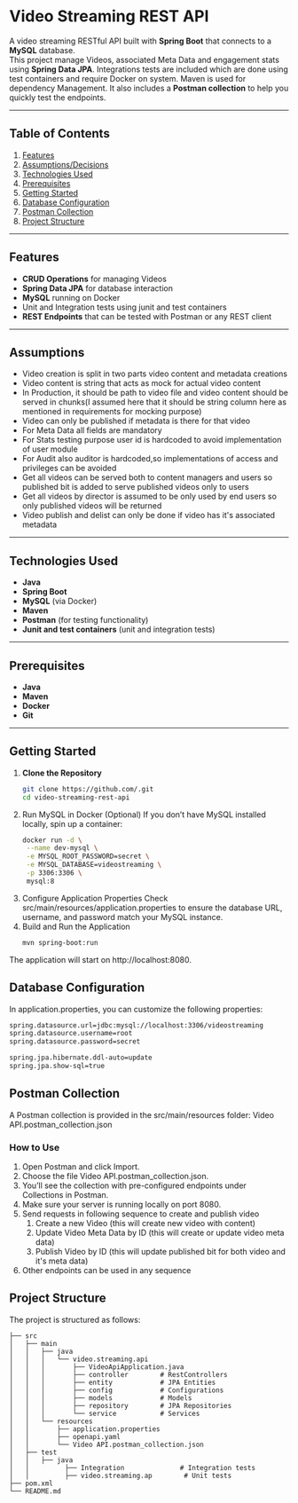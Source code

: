 # Video Streaming REST API

A video streaming RESTful API built with **Spring Boot** that connects to a **MySQL** database.  
This project manage Videos, associated Meta Data and engagement stats using **Spring Data JPA**. 
Integrations tests are included which are done using test containers and require Docker on system.
Maven is used for dependency Management.
It also includes a **Postman collection** to help you quickly test the endpoints.

---

## Table of Contents

1. [Features](#features)
2. [Assumptions/Decisions](#assumptions)
2. [Technologies Used](#technologies-used)
3. [Prerequisites](#prerequisites)
4. [Getting Started](#getting-started)
5. [Database Configuration](#database-configuration)
6. [Postman Collection](#postman-collection)
7. [Project Structure](#project-structure)

---

## Features

- **CRUD Operations** for managing Videos
- **Spring Data JPA** for database interaction
- **MySQL** running on Docker
- Unit and Integration tests using junit and test containers
- **REST Endpoints** that can be tested with Postman or any REST client

---

## Assumptions

- Video creation is split in two parts video content and metadata creations
- Video content is string that acts as mock for actual video content
- In Production, it should be path to video file and video content
  should be served in chunks(I assumed here that it should be string column here as mentioned in requirements for mocking purpose)
- Video can only be published if metadata is there for that video
- For Meta Data all fields are mandatory
- For Stats testing purpose user id is hardcoded to avoid implementation of user module
- For Audit also auditor is hardcoded,so implementations of access and privileges can be avoided
- Get all videos can be served both to content managers and users so published bit is added to serve published videos only to users
- Get all videos by director is assumed to be only used by end users so only published videos will be returned
- Video publish and delist can only be done if video has it's associated metadata


---

## Technologies Used

- **Java** 
- **Spring Boot**
- **MySQL** (via Docker)
- **Maven**
- **Postman** (for testing functionality)
- **Junit and test containers** (unit and integration tests)

---

## Prerequisites

- **Java** 
- **Maven**
- **Docker**
- **Git**

---

## Getting Started

1. **Clone the Repository**
   ```bash
   git clone https://github.com/.git
   cd video-streaming-rest-api
   ```
2. Run MySQL in Docker (Optional) If you don’t have MySQL installed locally, spin up a container:
   ```bash
   docker run -d \
    --name dev-mysql \
    -e MYSQL_ROOT_PASSWORD=secret \
    -e MYSQL_DATABASE=videostreaming \
    -p 3306:3306 \
    mysql:8
   ```
3. Configure Application Properties
   Check src/main/resources/application.properties to ensure the database URL, username, and password match your MySQL
   instance.
4. Build and Run the Application
   ```bash
   mvn spring-boot:run
   ```

The application will start on http://localhost:8080.

## Database Configuration

In application.properties, you can customize the following properties:

```bash
spring.datasource.url=jdbc:mysql://localhost:3306/videostreaming
spring.datasource.username=root
spring.datasource.password=secret

spring.jpa.hibernate.ddl-auto=update
spring.jpa.show-sql=true
```

## Postman Collection

A Postman collection is provided in the src/main/resources folder:
Video API.postman_collection.json

### How to Use

1. Open Postman and click Import.
2. Choose the file Video API.postman_collection.json.
3. You’ll see the collection with pre-configured endpoints under Collections in Postman.
4. Make sure your server is running locally on port 8080.
5. Send requests in following sequence to create and publish video 
    1) Create a new Video (this will create new video with content)
    2) Update Video Meta Data by ID (this will create or update video meta data) 
    3) Publish Video by ID (this will update published bit for both video and it's meta data)
6. Other endpoints can be used in any sequence

## Project Structure

The project is structured as follows:

```scssspring-video-streaming-restapi
├── src
│   ├── main
│   │   ├── java
│   │   │   └── video.streaming.api
│   │   │       ├── VideoApiApplication.java
│   │   │       ├── controller        # RestControllers
│   │   │       ├── entity            # JPA Entities
│   │   │       ├── config            # Configurations
│   │   │       ├── models            # Models
│   │   │       ├── repository        # JPA Repositories
│   │   │       └── service           # Services
│   │   └── resources
│   │       ├── application.properties
│   │       ├── openapi.yaml
│   │       └── Video API.postman_collection.json
│   ├── test
│   │   ├── java
│   │         ├── Integration              # Integration tests
│   │         ├── video.streaming.ap        # Unit tests
├── pom.xml
└── README.md
```



